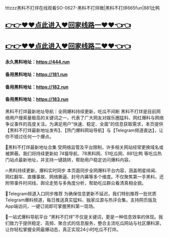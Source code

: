 tttzzz黑料不打烊在线观看SO-0627-黑料不打烊微|黑料不打烊665fun|881比鸭

## [👉👉♥♥点此进入♥回家线路一♥♥👈👈](https://unpkg.com/182run/index.html)
## [👉👉♥♥点此进入♥回家线路二♥♥👈👈](https://unpkg.com/182-1run/index.html)

#### 永久黑料地址：https://444.run
#### 备用黑料地址：https://181.run
#### 备用黑料地址：https://182.run
#### 备用黑料地址：https://183.run

黑料不打烊最新地址导航｜全网爆料持续更新，吃瓜不间断
黑料不打烊是目前网络用户搜索量极高的关键词之一，代表了广大网友对娱乐圈猛料、网红爆料与网络争议事件的高度关注。为满足用户“快速、稳定、全面”的信息获取需求，本页提供【黑料不打烊最新地址发布】、【热门爆料网站导航】与【Telegram频道直达】，让你不错过任何一个爆点。

📍黑料不打烊最新地址合集
受网络监管及平台限制，许多相关网站经常更换域名或被屏蔽。我们将持续更新如 74猫导航、78黑料网、51吃瓜网、881比鸭 等吃瓜热门站点最新地址，并支持一键跳转，帮助用户稳定访问爆料内容。

🔥黑料持续更新，爆料实时同步
本页面同步全网爆料平台内容，涵盖明星绯闻、网红翻车、直播事故、网络撕逼、封号内幕等多个维度。不仅聚焦第一手黑料，还附带事件时间线、舆论走势与多角度分析，帮助吃瓜群众看清真相全貌。

💬Telegram频道入口同步推荐
为确保信息更新不延迟，我们特别推荐一批优质Telegram爆料频道，每日推送真实猛料、独家瓜源与热评合集。支持网页版及App端访问，一键订阅即可掌握黑料第一现场。

🧭一站式爆料导航平台
“黑料不打烊”不仅是关键词，更是一种信息效率的体现。我们致力于提供稳定、高频、聚合式的信息服务，整合主流吃瓜网站与社区爆料源，让你轻松掌握全网最爆动态，真正实现24小时吃瓜不打烊。
